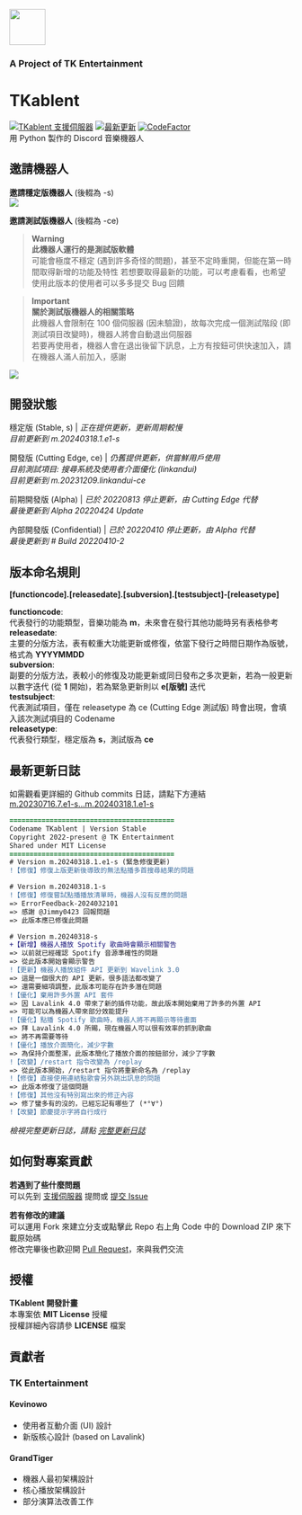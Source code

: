 <img src="https://i.imgur.com/wApgX8J.png" height=64 width=64></img>
### A Project of TK Entertainment
# TKablent
[![TKablent 支援伺服器](https://discordapp.com/api/guilds/1010564921005707335/widget.png?style=shield)](https://discord.gg/9qrpGh4e7V)
[![最新更新](https://img.shields.io/github/release/tk-entertainment/tkablent_music.svg)](https://github.com/tk-entertainment/tkablent_music/releases/latest)
[![CodeFactor](https://www.codefactor.io/repository/github/tk-entertainment/tkablent_music/badge)](https://www.codefactor.io/repository/github/tk-entertainment/tkablent_music)  
用 Python 製作的 Discord 音樂機器人  

## 邀請機器人
**邀請穩定版機器人** (後輟為 -s)  
[![](https://dcbadge.vercel.app/api/shield/1018410580870176788?bot=true)](https://discord.com/oauth2/authorize?client_id=1018410580870176788&permissions=2201184336&scope=bot%20applications.commands)  
  
**邀請測試版機器人** (後輟為 -ce)  
> **Warning**  
> **此機器人運行的是測試版軟體**  
> 可能會極度不穩定 (遇到許多奇怪的問題)，甚至不定時重開，但能在第一時間取得新增的功能及特性
> 若想要取得最新的功能，可以考慮看看，也希望使用此版本的使用者可以多多提交 Bug 回饋
  
> **Important**  
> **關於測試版機器人的相關策略**  
> 此機器人會限制在 100 個伺服器 (因未驗證)，故每次完成一個測試階段 (即測試項目改變時)，機器人將會自動退出伺服器  
> 若要再使用者，機器人會在退出後留下訊息，上方有按鈕可供快速加入，請在機器人滿人前加入，感謝
  
[![](https://dcbadge.vercel.app/api/shield/852909666987147295?bot=true)](https://discord.com/api/oauth2/authorize?client_id=852909666987147295&permissions=2201184336&scope=bot%20applications.commands)  
## 開發狀態
穩定版 (Stable, s) | *正在提供更新，更新周期較慢*  
*目前更新到 m.20240318.1.e1-s*  

開發版 (Cutting Edge, ce) | *仍舊提供更新，供嘗鮮用戶使用*  
*目前測試項目: 搜尋系統及使用者介面優化 (linkandui)*  
*目前更新到 m.20231209.linkandui-ce*  

前期開發版 (Alpha) | *已於 20220813 停止更新，由 Cutting Edge 代替*  
*最後更新到 Alpha 20220424 Update*  

內部開發版 (Confidential) | *已於 20220410 停止更新，由 Alpha 代替*  
*最後更新到 # Build 20220410-2*

## 版本命名規則
**[functioncode].[releasedate].[subversion].[testsubject]-[releasetype]**  
  
**functioncode**:  
代表發行的功能類型，音樂功能為 **m**，未來會在發行其他功能時另有表格參考  
**releasedate**:  
主要的分版方法，表有較重大功能更新或修復，依當下發行之時間日期作為版號，格式為 **YYYYMMDD**  
**subversion**:  
副要的分版方法，表較小的修復及功能更新或同日發布之多次更新，若為一般更新以數字迭代 (從 **1** 開始)，若為緊急更新則以 **e[版號]** 迭代  
**testsubject**:  
代表測試項目，僅在 releasetype 為 ce (Cutting Edge 測試版) 時會出現，會填入該次測試項目的 Codename  
**releasetype**:  
代表發行類型，穩定版為 **s**，測試版為 **ce**

## 最新更新日誌 
如需觀看更詳細的 Github commits 日誌，請點下方連結  
[m.20230716.7.e1-s...m.20240318.1.e1-s](https://github.com/TK-Entertainment/tkablent/compare/m.20230716.7.e1-s...m.20240318.1.e1-s)

```diff
=========================================
Codename TKablent | Version Stable
Copyright 2022-present @ TK Entertainment
Shared under MIT License
=========================================
# Version m.20240318.1.e1-s (緊急修復更新)
!【修復】修復上版更新後導致的無法點播多首搜尋結果的問題

# Version m.20240318.1-s
!【修復】修復嘗試點播播放清單時，機器人沒有反應的問題
=> ErrorFeedback-2024032101
=> 感謝 @Jimmy0423 回報問題
=> 此版本應已修復此問題

# Version m.20240318-s
+【新增】機器人播放 Spotify 歌曲時會顯示相關警告
=> 以前就已經確認 Spotify 音源準確性的問題
=> 從此版本開始會顯示警告
!【更新】機器人播放組件 API 更新到 Wavelink 3.0
=> 這是一個很大的 API 更新，很多語法都改變了
=> 還需要細項調整，此版本可能存在許多潛在問題
!【優化】棄用許多外置 API 套件
=> 因 Lavalink 4.0 帶來了新的插件功能，故此版本開始棄用了許多的外置 API
=> 可能可以為機器人帶來部分效能提升
!【優化】點播 Spotify 歌曲時，機器人將不再顯示等待畫面
=> 拜 Lavalink 4.0 所賜，現在機器人可以很有效率的抓到歌曲
=> 將不再需要等待
!【優化】播放介面簡化，減少字數
=> 為保持介面整潔，此版本簡化了播放介面的按鈕部分，減少了字數
!【改變】/restart 指令改變為 /replay
=> 從此版本開始，/restart 指令將重新命名為 /replay
!【修復】直接使用連結點歌會另外跳出訊息的問題
=> 此版本修復了這個問題
!【修復】其他沒有特別寫出來的修正內容
=> 修了蠻多有的沒的，已經忘記有哪些了 (*°∀°)
!【改變】節慶提示字將自行成行
```  
*檢視完整更新日誌，請點 [完整更新日誌](https://github.com/TK-Entertainment/tkablent/blob/main/CHANGELOG.md)*
## 如何對專案貢獻
**若遇到了些什麼問題**  
可以先到 [支援伺服器](https://discord.gg/9qrpGh4e7V) 提問或 [提交 Issue](https://github.com/TK-Entertainment/tkablent_music/issues)  
  
**若有修改的建議**  
可以運用 Fork 來建立分支或點擊此 Repo 右上角 Code 中的 Download ZIP 來下載原始碼  
修改完畢後也歡迎開 [Pull Request](https://github.com/TK-Entertainment/tkablent_music/pulls)，來與我們交流  

## 授權
**TKablent 開發計畫**  
本專案依 **MIT License** 授權  
授權詳細內容請參 **LICENSE** 檔案
## 貢獻者
### TK Entertainment
#### Kevinowo
- 使用者互動介面 (UI) 設計
- 新版核心設計 (based on Lavalink)

#### GrandTiger
- 機器人最初架構設計
- 核心播放架構設計
- 部分演算法改善工作

